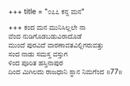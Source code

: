 +++
title = "೦೭೭ ಕನ್ದ ಮನ"

+++
ಕಂದ ಮನ ಮುನಿಸಿಲ್ಲಲೇ ನಾ  
ವೆಂದ ನುಡಿಗೊಡಬಡುವಿರಾದೊಡೆ  
ಮುಂದೆ ಪುರವಿದೆ ವಾರಣಾವತವಿಲ್ಲಿಗರುವತ್ತು   
ಸಂದ ನಾಡು ಸಮಸ್ತ ವಸ್ತುಗ  
ಳಿಂದ ಪೂರಿತ ಹಸ್ತಿನಾಪುರ  
ದಿಂದ ಮಿಗಿಲದು ರಾಜಧಾನಿ ಸ್ಥಾನ ನಿಮಗೆಂದ    ॥77॥